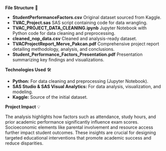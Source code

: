 
**File Structure** 📁

- **StudentPerformanceFactors.csv**
Original dataset sourced from Kaggle.
- **TVAC_Project.sas**
SAS script containing code for data wrangling.
- **TVAC_PROJECT_DATA_CLEANING.ipynb**
Jupyter Notebook with Python code for data cleaning and preprocessing.
- **cleaned_nop_data.csv**
Cleaned and analysis-ready dataset.
- **TVACProjectReport_Merve_Pakcan.pdf**
Comprehensive project report detailing methodology, analysis, and conclusions.
- **Student_Performance_Factors_Presentation.pdf**
Presentation summarizing key findings and visualizations.

**Technologies Used** 🛠

- **Python:** For data cleaning and preprocessing (Jupyter Notebook).
- **SAS Studio & SAS Visual Analytics:** For data analysis, visualization, and modeling.
- **Kaggle:** Source of the initial dataset.

**Project Impact** 💡

The analysis highlights how factors such as attendance, study hours, and prior academic performance significantly influence exam scores. Socioeconomic elements like parental involvement and resource access further impact student outcomes. These insights are crucial for designing targeted educational interventions that promote academic success and reduce disparities.

